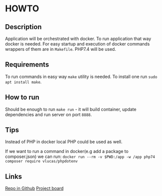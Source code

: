 # HOWTO

## Description
Application will be orchestrated with docker. To run application that way docker is needed.
For easy startup and execution of docker commands wrappers of them are in `Makefile`.
PHP7.4 will be used.

## Requirements
To run commands in easy way `make` utility is needed. To install one run `sudo apt install make`.

## How to run
Should be enough to run `make run` - it will build container, update dependencies and run server on port `8888`.

## Tips
Instead of PHP in docker local PHP could be used as well.

If we want to run a command in docker(e.g add a package to composer.json) we can run:
`docker run --rm -v $PWD:/app -w /app php74 composer require vlucas/phpdotenv`

## Links
[Repo in Github](https://github.com/szymku/centra-backend-task)
[Project board](https://github.com/szymku/centra-backend-task/projects/1)
